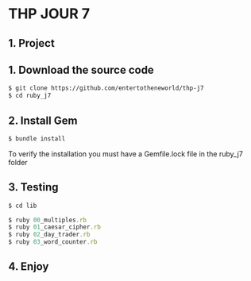 # THP JOUR 7


## 1. Project


## 1. Download the source code

```bash
$ git clone https://github.com/entertotheneworld/thp-j7
$ cd ruby_j7
```

## 2. Install Gem

```ruby
$ bundle install
```
To verify the installation you must have a Gemfile.lock file in the ruby_j7 folder

## 3. Testing
```ruby
$ cd lib

$ ruby 00_multiples.rb
$ ruby 01_caesar_cipher.rb
$ ruby 02_day_trader.rb
$ ruby 03_word_counter.rb
```

## 4. Enjoy